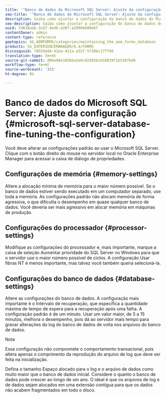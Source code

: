```yaml
---
title: '"Banco de dados do Microsoft SQL Server: Ajuste da configuração"'
seo-title: '"Banco de dados do Microsoft SQL Server: Ajuste da configuração"'
description: Saiba como ajustar a configuração do banco de dados do Microsoft SQL Server.
seo-description: Saiba como ajustar a configuração do banco de dados do Microsoft SQL Server.
uuid: 2d618aab-3c67-4edb-a28f-a20904689e6f
contentOwner: admin
content-type: reference
geptopics: SG_AEMFORMS/categories/maintaining_the_aem_forms_database
products: SG_EXPERIENCEMANAGER/6.4/FORMS
discoiquuid: 70559a94-42ea-411a-a32f-5f38bc17ff96
translation-type: tm+mt
source-git-commit: d04e08e105bba2e6c92d93bcb58839f1b5307bd8
workflow-type: tm+mt
source-wordcount: '315'
ht-degree: 0%

---
```



# Banco de dados do Microsoft SQL Server: Ajuste da configuração {#microsoft-sql-server-database-fine-tuning-the-configuration}

Você deve alterar as configurações padrão ao usar o Microsoft SQL Server. Clique com o botão direito do mouse no servidor local no Oracle Enterprise Manager para acessar a caixa de diálogo de propriedades.

## Configurações de memória {#memory-settings}

Altere a alocação mínima de memória para o maior número possível. Se o banco de dados estiver sendo executado em um computador separado, use toda a memória. As configurações padrão não alocam memória de forma agressiva, o que dificulta o desempenho em quase qualquer banco de dados. Você deveria ser mais agressivo em alocar memória em máquinas de produção.

## Configurações do processador {#processor-settings}

Modifique as configurações do processador e, mais importante, marque a caixa de seleção Aumentar prioridade do SQL Server no Windows para que o servidor use o maior número possível de ciclos. A configuração Usar fibras NT é menos importante, mas talvez você também queira selecioná-la.

## Configurações do banco de dados {#database-settings}

Altere as configurações do banco de dados. A configuração mais importante é o Intervalo de recuperação, que especifica a quantidade máxima de tempo de espera para a recuperação após uma falha. A configuração padrão é de um minuto. Usar um valor maior, de 5 a 15 minutos, melhora o desempenho, pois dá ao servidor mais tempo para gravar alterações do log do banco de dados de volta nos arquivos do banco de dados.

>[!NOTE]
>
>Essa configuração não compromete o comportamento transacional, pois altera apenas o comprimento da reprodução do arquivo de log que deve ser feita na inicialização.

Defina o tamanho Espaço alocado para o log e o arquivo de dados como muito maior que o banco de dados inicial. Considere o quanto o banco de dados pode crescer ao longo de um ano. O ideal é que os arquivos de log e de dados sejam alocados em uma extensão contígua para que os dados não acabem fragmentados em todo o disco.
